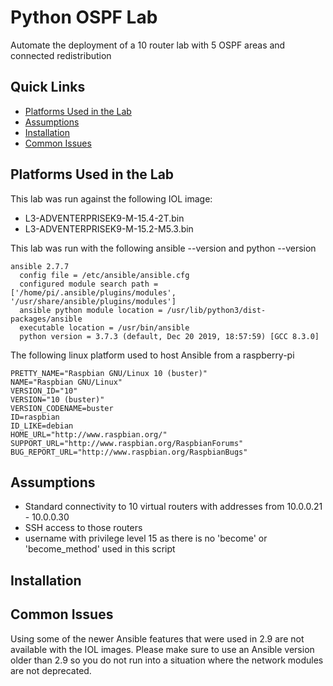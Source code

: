 Python OSPF Lab
=======

Automate the deployment of a 10 router lab with 5 OSPF areas and connected redistribution

## Quick Links

- [Platforms Used in the Lab](https://github.com/ospfpacket/ansible-ospf-lab#platforms-used-in-the-lab)
- [Assumptions](https://github.com/ospfpacket/ansible-ospf-lab#assumptions)
- [Installation](https://github.com/ospfpacket/ansible-ospf-lab#installation)
- [Common Issues](https://github.com/ospfpacket/ansible-ospf-lab#common-issues)

## Platforms Used in the Lab

This lab was run against the following IOL image:
- L3-ADVENTERPRISEK9-M-15.4-2T.bin
- L3-ADVENTERPRISEK9-M-15.2-M5.3.bin

This lab was run with the following ansible --version and python --version

```
ansible 2.7.7
  config file = /etc/ansible/ansible.cfg
  configured module search path = ['/home/pi/.ansible/plugins/modules', '/usr/share/ansible/plugins/modules']
  ansible python module location = /usr/lib/python3/dist-packages/ansible
  executable location = /usr/bin/ansible
  python version = 3.7.3 (default, Dec 20 2019, 18:57:59) [GCC 8.3.0]
```

The following linux platform used to host Ansible from a raspberry-pi

```
PRETTY_NAME="Raspbian GNU/Linux 10 (buster)"
NAME="Raspbian GNU/Linux"
VERSION_ID="10"
VERSION="10 (buster)"
VERSION_CODENAME=buster
ID=raspbian
ID_LIKE=debian
HOME_URL="http://www.raspbian.org/"
SUPPORT_URL="http://www.raspbian.org/RaspbianForums"
BUG_REPORT_URL="http://www.raspbian.org/RaspbianBugs"
```

## Assumptions

- Standard connectivity to 10 virtual routers with addresses from 10.0.0.21 - 10.0.0.30
- SSH access to those routers
- username with privilege level 15 as there is no 'become' or 'become_method' used in this script

## Installation

## Common Issues

Using some of the newer Ansible features that were used in 2.9 are not available with the IOL images. Please make sure to use an Ansible version older than 2.9 so you do not run into a situation where the network modules are not deprecated.
